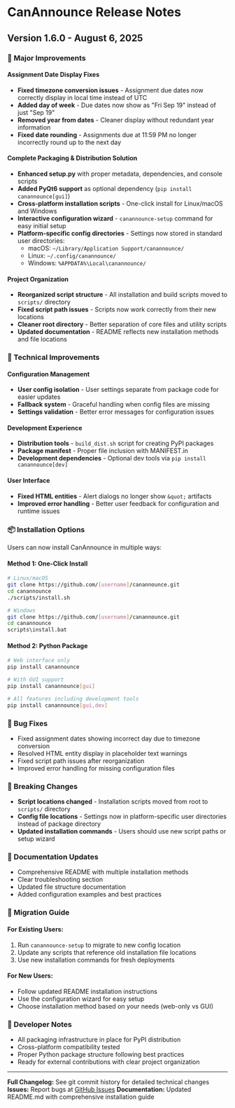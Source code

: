 # CanAnnounce Release Notes

## Version 1.6.0 - August 6, 2025

### 🎯 Major Improvements

#### Assignment Date Display Fixes
- **Fixed timezone conversion issues** - Assignment due dates now correctly display in local time instead of UTC
- **Added day of week** - Due dates now show as "Fri Sep 19" instead of just "Sep 19"
- **Removed year from dates** - Cleaner display without redundant year information
- **Fixed date rounding** - Assignments due at 11:59 PM no longer incorrectly round up to the next day

#### Complete Packaging & Distribution Solution
- **Enhanced setup.py** with proper metadata, dependencies, and console scripts
- **Added PyQt6 support** as optional dependency (`pip install canannounce[gui]`)
- **Cross-platform installation scripts** - One-click install for Linux/macOS and Windows
- **Interactive configuration wizard** - `canannounce-setup` command for easy initial setup
- **Platform-specific config directories** - Settings now stored in standard user directories:
  - macOS: `~/Library/Application Support/canannounce/`
  - Linux: `~/.config/canannounce/`
  - Windows: `%APPDATA%\Local\canannounce/`

#### Project Organization
- **Reorganized script structure** - All installation and build scripts moved to `scripts/` directory
- **Fixed script path issues** - Scripts now work correctly from their new locations
- **Cleaner root directory** - Better separation of core files and utility scripts
- **Updated documentation** - README reflects new installation methods and file locations

### 🔧 Technical Improvements

#### Configuration Management
- **User config isolation** - User settings separate from package code for easier updates
- **Fallback system** - Graceful handling when config files are missing
- **Settings validation** - Better error messages for configuration issues

#### Development Experience
- **Distribution tools** - `build_dist.sh` script for creating PyPI packages
- **Package manifest** - Proper file inclusion with MANIFEST.in
- **Development dependencies** - Optional dev tools via `pip install canannounce[dev]`

#### User Interface
- **Fixed HTML entities** - Alert dialogs no longer show `&quot;` artifacts
- **Improved error handling** - Better user feedback for configuration and runtime issues

### 📦 Installation Options

Users can now install CanAnnounce in multiple ways:

#### Method 1: One-Click Install
```bash
# Linux/macOS
git clone https://github.com/[username]/canannounce.git
cd canannounce
./scripts/install.sh

# Windows
git clone https://github.com/[username]/canannounce.git
cd canannounce
scripts\install.bat
```

#### Method 2: Python Package
```bash
# Web interface only
pip install canannounce

# With GUI support
pip install canannounce[gui]

# All features including development tools
pip install canannounce[gui,dev]
```

### 🐛 Bug Fixes

- Fixed assignment dates showing incorrect day due to timezone conversion
- Resolved HTML entity display in placeholder text warnings
- Fixed script path issues after reorganization
- Improved error handling for missing configuration files

### 🔄 Breaking Changes

- **Script locations changed** - Installation scripts moved from root to `scripts/` directory
- **Config file locations** - Settings now in platform-specific user directories instead of package directory
- **Updated installation commands** - Users should use new script paths or setup wizard

### 📝 Documentation Updates

- Comprehensive README with multiple installation methods
- Clear troubleshooting section
- Updated file structure documentation
- Added configuration examples and best practices

### 🚀 Migration Guide

#### For Existing Users:
1. Run `canannounce-setup` to migrate to new config location
2. Update any scripts that reference old installation file locations
3. Use new installation commands for fresh deployments

#### For New Users:
- Follow updated README installation instructions
- Use the configuration wizard for easy setup
- Choose installation method based on your needs (web-only vs GUI)

### 👥 Developer Notes

- All packaging infrastructure in place for PyPI distribution
- Cross-platform compatibility tested
- Proper Python package structure following best practices
- Ready for external contributions with clear project organization

---

**Full Changelog:** See git commit history for detailed technical changes
**Issues:** Report bugs at [GitHub Issues](https://github.com/[username]/canannounce/issues)
**Documentation:** Updated README.md with comprehensive installation guide
